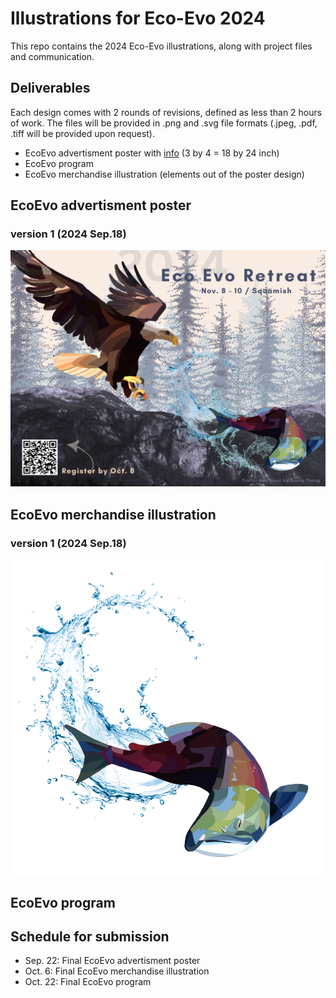 # Illustrations for Eco-Evo 2024
This repo contains the 2024 Eco-Evo illustrations, along with project files and communication.

## Deliverables

Each design comes with 2 rounds of revisions, defined as less than 2 hours of work. The files will be provided in .png and .svg file formats (.jpeg, .pdf, .tiff will be provided upon request).
- EcoEvo advertisment poster with [info](./docs/EcoEvo_advertisment_poster_text.md) (3 by 4 = 18 by 24 inch)
- EcoEvo program
- EcoEvo merchandise illustration (elements out of the poster design)


## EcoEvo advertisment poster

### version 1 (2024 Sep.18)

![](./docs/product/Eco-Evo%20poster_v1.jpg)

## EcoEvo merchandise illustration

### version 1 (2024 Sep.18)

![](/docs/product/merchandise_v1_2.png)


## EcoEvo program

## Schedule for submission
- Sep. 22: Final EcoEvo advertisment poster
- Oct. 6: Final EcoEvo merchandise illustration
- Oct. 22: Final EcoEvo program

